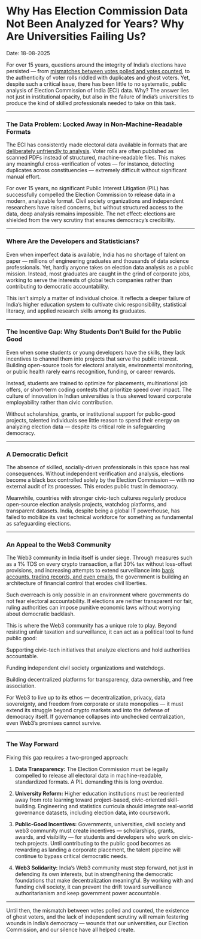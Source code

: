 # Why Has Election Commission Data Not Been Analyzed for Years? Why Are Universities Failing Us?

Date: 18-08-2025

For over 15 years, questions around the integrity of India’s elections have persisted — from [mismatches between votes polled and votes counted](https://github.com/silicology/election_data_analysis/blob/main/data/voter_turnout_data/evm_turnout_matching/evm_voter_turnout_comparison.json), to the authenticity of voter rolls riddled with duplicates and ghost voters. Yet, despite such a critical issue, there has been little to no systematic, public analysis of Election Commission of India (ECI) data. Why? The answer lies not just in institutional opacity, but also in the failure of India’s universities to produce the kind of skilled professionals needed to take on this task.

---

### The Data Problem: Locked Away in Non-Machine-Readable Formats

The ECI has consistently made electoral data available in formats that are [deliberately unfriendly to analysis](eci-transparency.md). Voter rolls are often published as scanned PDFs instead of structured, machine-readable files. This makes any meaningful cross-verification of votes — for instance, detecting duplicates across constituencies — extremely difficult without significant manual effort.

For over 15 years, no significant Public Interest Litigation (PIL) has successfully compelled the Election Commission to release data in a modern, analyzable format. Civil society organizations and independent researchers have raised concerns, but without structured access to the data, deep analysis remains impossible. The net effect: elections are shielded from the very scrutiny that ensures democracy’s credibility.

---

### Where Are the Developers and Statisticians?

Even when imperfect data is available, India has no shortage of talent on paper — millions of engineering graduates and thousands of data science professionals. Yet, hardly anyone takes on election data analysis as a public mission. Instead, most graduates are caught in the grind of corporate jobs, working to serve the interests of global tech companies rather than contributing to democratic accountability.

This isn’t simply a matter of individual choice. It reflects a deeper failure of India’s higher education system to cultivate civic responsibility, statistical literacy, and applied research skills among its graduates.

---


### The Incentive Gap: Why Students Don’t Build for the Public Good

Even when some students or young developers have the skills, they lack incentives to channel them into projects that serve the public interest. Building open-source tools for electoral analysis, environmental monitoring, or public health rarely earns recognition, funding, or career rewards.

Instead, students are trained to optimize for placements, multinational job offers, or short-term coding contests that prioritize speed over impact. The culture of innovation in Indian universities is thus skewed toward corporate employability rather than civic contribution.

Without scholarships, grants, or institutional support for public-good projects, talented individuals see little reason to spend their energy on analyzing election data — despite its critical role in safeguarding democracy.

---

### A Democratic Deficit

The absence of skilled, socially-driven professionals in this space has real consequences. Without independent verification and analysis, elections become a black box controlled solely by the Election Commission — with no external audit of its processes. This erodes public trust in democracy.

Meanwhile, countries with stronger civic-tech cultures regularly produce open-source election analysis projects, watchdog platforms, and transparent datasets. India, despite being a global IT powerhouse, has failed to mobilize its vast technical workforce for something as fundamental as safeguarding elections.

---

### An Appeal to the Web3 Community

The Web3 community in India itself is under siege. Through measures such as a 1% TDS on every crypto transaction, a flat 30% tax without loss-offset provisions, and increasing attempts to extend surveillance into [bank accounts, trading records, and even emails](https://www.youtube.com/watch?v=AZUvUhQ8dtg), the government is building an architecture of financial control that erodes civil liberties.

Such overreach is only possible in an environment where governments do not fear electoral accountability. If elections are neither transparent nor fair, ruling authorities can impose punitive economic laws without worrying about democratic backlash.

This is where the Web3 community has a unique role to play. Beyond resisting unfair taxation and surveillance, it can act as a political tool to fund public good:

Supporting civic-tech initiatives that analyze elections and hold authorities accountable.

Funding independent civil society organizations and watchdogs.

Building decentralized platforms for transparency, data ownership, and free association.

For Web3 to live up to its ethos — decentralization, privacy, data sovereignty, and freedom from corporate or state monopolies — it must extend its struggle beyond crypto markets and into the defense of democracy itself. If governance collapses into unchecked centralization, even Web3’s promises cannot survive.

---

### The Way Forward

Fixing this gap requires a two-pronged approach:

1. **Data Transparency:** The Election Commission must be legally compelled to release all electoral data in machine-readable, standardized formats. A PIL demanding this is long overdue.

2. **University Reform:** Higher education institutions must be reoriented away from rote learning toward project-based, civic-oriented skill-building. Engineering and statistics curricula should integrate real-world governance datasets, including election data, into coursework.

3. **Public-Good Incentives:** Governments, universities, civil society and web3 community must create incentives — scholarships, grants, awards, and visibility — for students and developers who work on civic-tech projects. Until contributing to the public good becomes as rewarding as landing a corporate placement, the talent pipeline will continue to bypass critical democratic needs.

4. **Web3 Solidarity:** India’s Web3 community must step forward, not just in defending its own interests, but in strengthening the democratic foundations that make decentralization meaningful. By working with and funding civil society, it can prevent the drift toward surveillance authoritarianism and keep government power accountable.

---

Until then, the mismatch between votes polled and counted, the existence of ghost voters, and the lack of independent scrutiny will remain festering wounds in India’s democracy — wounds that our universities, our Election Commission, and our silence have all helped create.
